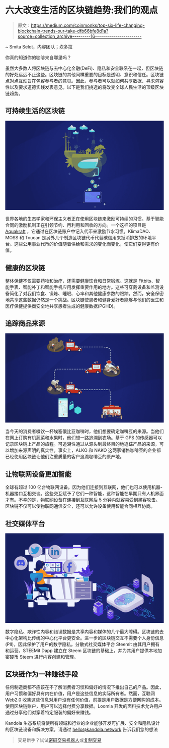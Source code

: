 # 六大改变生活的区块链趋势:我们的观点

> 原文：<https://medium.com/coinmonks/top-six-life-changing-blockchain-trends-our-take-dfb66bfe8d1a?source=collection_archive---------16----------------------->

~ Smita Selot，内容团队；坎多拉

你真的知道你的咖啡来自哪里吗？

虽然大多数人将区块链与去中心化金融(DeFi)、隐私和安全联系在一起，但区块链的好处远远不止这些。区块链的其他同样重要的目标是透明、意识和信任。区块链点对点互动旨在包容参与者的意见。因此，参与者可以就如何共享数据、寻求包容性以及要求道德实践发表意见。以下是我们挑选的将改变全球人民生活的顶级区块链趋势。

## **可持续生活的区块链**

![](img/2c452e9237e5c70dde7e53e392104ac4.png)

世界各地的生态学家和环保主义者正在使用区块链来激励可持续的习惯。基于智能合同的激励机制正在引领节约、再利用和回收的方向。一个这样的项目是 [Aquakraft](https://blockchainhealthcaretoday.com/index.php/journal/article/view/120/175) ，它通过在区块链账户中记入代币来激励节水习惯。KlimaDAO、MOSS 和 Toucan 是另外几个制造区块链代币代替碳信用来抵消排放的环境平台。这些公用事业代币的价值随着供给和需求的变化而变化，使它们变得更有价值。

## **健康的区块链**

整体保健不仅需要药物和治疗，还需要健康饮食和日常锻炼。这就是 Fitbits、智能手表、智能补丁和智能手机应用发挥重要作用的地方。这些可穿戴设备和监测设备简化了对我们饮食、锻炼、睡眠、心率和其他健康参数的跟踪。然而，安全保密地共享这些数据仍然是一个挑战。区块链使患者和健身爱好者能够与他们的医生和医疗保健提供商安全地共享患者生成的健康数据(PGHD)。

## **追踪商品来源**

![](img/b15c8b65acfb37edc66416d12b2016db.png)

当今天的消费者啜饮一杯埃塞俄比亚咖啡时，他们想要确定咖啡豆的来源。当他们在网上订购有机蔬菜和水果时，他们想一路追溯到农场。基于 GPS 的传感器可以记录区块链上产品的旅程。可追溯性通过从源头到最终目的地追踪产品的来源，可以增加来源声明的真实性。事实上，ALKO 和 NAKO 这两家销售咖啡豆的企业都已经使用区块链让他们注重质量的客户追溯咖啡豆的原产地。

## **让物联网设备更加智能**

全球有超过 100 亿台物联网设备。因为他们连接到互联网，他们也可以使用机器-机器接口互相交谈。这些交互赋予了它们一种智能，这种智能在早期只有人机界面才有。不幸的是，物联网设备在连接到互联网后 5 分钟内就容易受到黑客攻击。区块链不仅可以使物联网通信安全，还可以允许设备使用智能合同相互协商。

## **社交媒体平台**

![](img/02c0edd74ce9197472ddf0ca2763ccf5.png)

数字隐私、欺诈性内容和错误数据是共享内容和媒体的几个最大障碍。区块链的去中心化架构比传统的中心化平台更安全。进一步的区块链交互不需要个人身份信息(PII)，因此保护了用户的数字隐私。分散式社交媒体平台 Steemit 由其用户拥有和运营。STEEMit Dapp 建立在 Steem 区块链的基础上，并为其用户提供本地加密硬币 Steem 进行内容创建和管理。

## **区块链作为一种赚钱手段**

任何制造商都不应该在不了解消费者习惯和偏好的情况下推出自己的产品。因此，用户习惯和偏好具有内在价值，用户是这些信息的实际所有者。然而，互联网 Web2.0 收集这些信息对用户没有任何价值，前提是用户数据是方便网购的成本。使用区块链账户，用户可以选择付费分享数据。Loomia 开发的面料技术允许用户通过分享他们对穿着特定服装的偏好来赚钱。

Kandola 生态系统将使所有领域和行业的企业能够开发可扩展、安全和隐私设计的区块链设备和解决方案。请通过 hello@kandola.network 告诉我们您的想法

> 交易新手？试试[密码交易机器人](/coinmonks/crypto-trading-bot-c2ffce8acb2a)或[复制交易](/coinmonks/top-10-crypto-copy-trading-platforms-for-beginners-d0c37c7d698c)